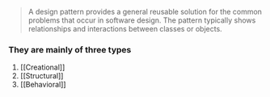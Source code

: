 > A design pattern provides a general reusable solution for the common problems that occur in software design. The pattern typically shows relationships and interactions between classes or objects.

### They are mainly of three types
1. [[Creational]] 
2. [[Structural]]
3. [[Behavioral]]

